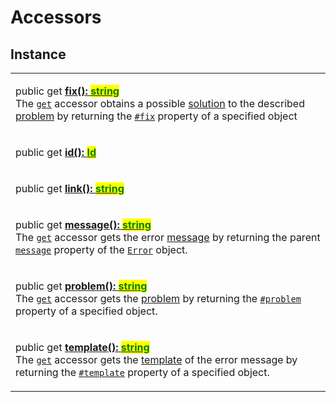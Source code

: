 # Accessors

## Instance

|                                                                                                                                                                                                                                                                                                                                                                                                                                                                                                                                                                                                                                                                    |
| ------------------------------------------------------------------------------------------------------------------------------------------------------------------------------------------------------------------------------------------------------------------------------------------------------------------------------------------------------------------------------------------------------------------------------------------------------------------------------------------------------------------------------------------------------------------------------------------------------------------------------------------------------------------ |
| <p>public get <a href="get-fix.md"><strong>fix(): </strong><mark style="color:green;"><strong>string</strong></mark></a><br>The <a href="https://developer.mozilla.org/en-US/docs/Web/JavaScript/Reference/Functions/get"><code>get</code></a> accessor obtains a possible <a href="../../getting-started/basic-concepts.md#fix">solution</a> to the described <a href="get-problem.md">problem</a> by returning the <a href="../properties/fix.md"><code>#fix</code></a> property of a specified object</p>                                                                                                                                                       |
| <p>public get <a href="get-id.md"><strong>id(): </strong><mark style="color:green;"><strong>Id</strong></mark><strong> | </strong><mark style="color:green;"><strong>undefined</strong></mark></a><br>The <a href="https://developer.mozilla.org/en-US/docs/Web/JavaScript/Reference/Functions/get"><code>get</code></a> accessor gets the error <a href="../../getting-started/basic-concepts.md#identification">identification</a> by returning the <a href="../properties/id.md"><code>#id</code></a> property of a specified object.</p>                                                                                                                       |
| <p>public get <a href="get-link.md"><strong>link(): </strong><mark style="color:green;"><strong>string</strong></mark><strong> | </strong><mark style="color:green;"><strong>undefined</strong></mark></a><br>The <a href="https://developer.mozilla.org/en-US/docs/Web/JavaScript/Reference/Functions/get"><code>get</code></a> accessor gets the link(to read more about the thrown error) by returning the <a href="../properties/link.md"><code>#link</code></a> property of a specified object.</p>                                                                                                                                                           |
| <p>public get <a href="get-message.md"><strong>message(): </strong><mark style="color:green;"><strong>string</strong></mark></a><br>The <a href="https://developer.mozilla.org/en-US/docs/Web/JavaScript/Reference/Functions/get"><code>get</code></a> accessor gets the error <a href="../../getting-started/basic-concepts.md#message">message</a> by returning the parent <a href="https://developer.mozilla.org/en-US/docs/Web/JavaScript/Reference/Global_Objects/Error/message"><code>message</code></a> property of the <a href="https://developer.mozilla.org/en-US/docs/Web/JavaScript/Reference/Global_Objects/Error"><code>Error</code></a> object.</p> |
| <p>public get <a href="get-problem.md"><strong>problem(): </strong><mark style="color:green;"><strong>string</strong></mark></a><br>The <a href="https://developer.mozilla.org/en-US/docs/Web/JavaScript/Reference/Functions/get"><code>get</code></a> accessor gets the <a href="../../getting-started/basic-concepts.md#problem">problem</a> by returning the <a href="../properties/problem.md"><code>#problem</code></a> property of a specified object.</p>                                                                                                                                                                                                   |
| <p>public get <a href="get-template.md"><strong>template(): </strong><mark style="color:green;"><strong>string</strong></mark></a><br>The <a href="https://developer.mozilla.org/en-US/docs/Web/JavaScript/Reference/Functions/get"><code>get</code></a> accessor gets the <a href="../../getting-started/basic-concepts.md#template">template</a> of the error message by returning the <a href="../properties/template.md"><code>#template</code></a> property of a specified object.</p>                                                                                                                                                                        |
